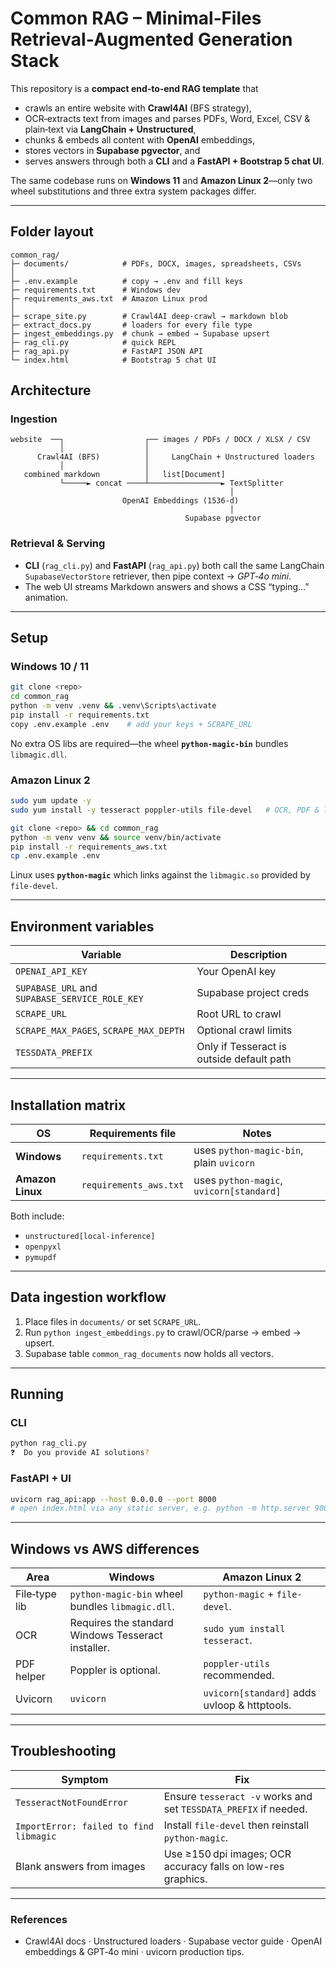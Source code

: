 # Common RAG – Minimal‑Files Retrieval‑Augmented Generation Stack

This repository is a **compact end‑to‑end RAG template** that

* crawls an entire website with **Crawl4AI** (BFS strategy),
* OCR‑extracts text from images and parses PDFs, Word, Excel, CSV & plain‑text via **LangChain + Unstructured**,
* chunks & embeds all content with **OpenAI** embeddings,
* stores vectors in **Supabase pgvector**, and
* serves answers through both a **CLI** and a **FastAPI + Bootstrap 5 chat UI**.

The same codebase runs on **Windows 11** and **Amazon Linux 2**—only two wheel substitutions and three extra system packages differ.

---

## Folder layout

```
common_rag/
├─ documents/            # PDFs, DOCX, images, spreadsheets, CSVs
│
├─ .env.example          # copy → .env and fill keys
├─ requirements.txt      # Windows dev
├─ requirements_aws.txt  # Amazon Linux prod
│
├─ scrape_site.py        # Crawl4AI deep‑crawl → markdown blob
├─ extract_docs.py       # loaders for every file type
├─ ingest_embeddings.py  # chunk → embed → Supabase upsert
├─ rag_cli.py            # quick REPL
├─ rag_api.py            # FastAPI JSON API
└─ index.html            # Bootstrap 5 chat UI
```

## Architecture

### Ingestion

```
website  ──┐                  ┌── images / PDFs / DOCX / XLSX / CSV
           │                  │
      Crawl4AI (BFS)          │     LangChain + Unstructured loaders
           │                  │
   combined markdown          │   list[Document]
           └─────► concat ────┴────────────────► TextSplitter
                                                 │
                         OpenAI Embeddings (1536‑d)
                                                 │
                                       Supabase pgvector
```

### Retrieval & Serving

* **CLI** (`rag_cli.py`) and **FastAPI** (`rag_api.py`) both call the same LangChain `SupabaseVectorStore` retriever, then pipe context → *GPT‑4o mini*.
* The web UI streams Markdown answers and shows a CSS “typing…” animation.

---

## Setup

### Windows 10 / 11

```bash
git clone <repo>
cd common_rag
python -m venv .venv && .venv\Scripts\activate
pip install -r requirements.txt
copy .env.example .env    # add your keys + SCRAPE_URL
```

No extra OS libs are required—the wheel **`python‑magic‑bin`** bundles `libmagic.dll`.

### Amazon Linux 2

```bash
sudo yum update -y
sudo yum install -y tesseract poppler-utils file-devel   # OCR, PDF & libmagic

git clone <repo> && cd common_rag
python -m venv venv && source venv/bin/activate
pip install -r requirements_aws.txt
cp .env.example .env
```

Linux uses **`python‑magic`** which links against the `libmagic.so` provided by `file-devel`.

---

## Environment variables

| Variable | Description |
|----------|-------------|
| `OPENAI_API_KEY` | Your OpenAI key |
| `SUPABASE_URL` and `SUPABASE_SERVICE_ROLE_KEY` | Supabase project creds |
| `SCRAPE_URL` | Root URL to crawl |
| `SCRAPE_MAX_PAGES`, `SCRAPE_MAX_DEPTH` | Optional crawl limits |
| `TESSDATA_PREFIX` | Only if Tesseract is outside default path |

---

## Installation matrix

| OS | Requirements file | Notes |
|----|-------------------|-------|
| **Windows** | `requirements.txt` | uses `python‑magic‑bin`, plain `uvicorn` |
| **Amazon Linux** | `requirements_aws.txt` | uses `python‑magic`, `uvicorn[standard]` |

Both include:

* `unstructured[local-inference]`
* `openpyxl`
* `pymupdf`

---

## Data ingestion workflow

1. Place files in `documents/` or set `SCRAPE_URL`.
2. Run `python ingest_embeddings.py` to crawl/OCR/parse → embed → upsert.
3. Supabase table `common_rag_documents` now holds all vectors.

---

## Running

### CLI

```bash
python rag_cli.py
❓  Do you provide AI solutions?
```

### FastAPI + UI

```bash
uvicorn rag_api:app --host 0.0.0.0 --port 8000
# open index.html via any static server, e.g. python -m http.server 9000
```

---

## Windows vs AWS differences

| Area | Windows | Amazon Linux 2 |
|------|---------|----------------|
| File‑type lib | `python‑magic‑bin` wheel bundles `libmagic.dll`. | `python‑magic` + `file-devel`. |
| OCR | Requires the standard Windows Tesseract installer. | `sudo yum install tesseract`. |
| PDF helper | Poppler is optional. | `poppler-utils` recommended. |
| Uvicorn | `uvicorn` | `uvicorn[standard]` adds uvloop & httptools. |

---

## Troubleshooting

| Symptom | Fix |
|---------|-----|
| `TesseractNotFoundError` | Ensure `tesseract -v` works and set `TESSDATA_PREFIX` if needed. |
| `ImportError: failed to find libmagic` | Install `file-devel` then reinstall `python-magic`. |
| Blank answers from images | Use ≥150 dpi images; OCR accuracy falls on low-res graphics. |

---

### References

* Crawl4AI docs · Unstructured loaders · Supabase vector guide · OpenAI embeddings & GPT‑4o mini · uvicorn production tips.
